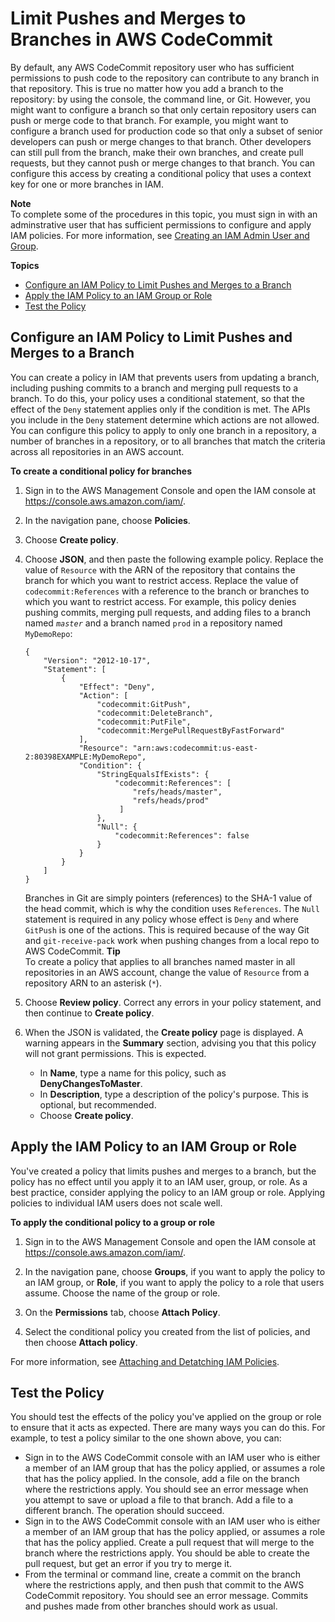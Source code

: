 # Limit Pushes and Merges to Branches in AWS CodeCommit<a name="how-to-conditional-branch"></a>

By default, any AWS CodeCommit repository user who has sufficient permissions to push code to the repository can contribute to any branch in that repository\. This is true no matter how you add a branch to the repository: by using the console, the command line, or Git\. However, you might want to configure a branch so that only certain repository users can push or merge code to that branch\. For example, you might want to configure a branch used for production code so that only a subset of senior developers can push or merge changes to that branch\. Other developers can still pull from the branch, make their own branches, and create pull requests, but they cannot push or merge changes to that branch\. You can configure this access by creating a conditional policy that uses a context key for one or more branches in IAM\. 

**Note**  
To complete some of the procedures in this topic, you must sign in with an adminstrative user that has sufficient permissions to configure and apply IAM policies\. For more information, see [Creating an IAM Admin User and Group](http://docs.aws.amazon.com/IAM/latest/UserGuide/getting-started_create-admin-group.html)\. 

**Topics**
+ [Configure an IAM Policy to Limit Pushes and Merges to a Branch](#how-to-conditional-branch-create-policy)
+ [Apply the IAM Policy to an IAM Group or Role](#how-to-conditional-branch-apply-policy)
+ [Test the Policy](#how-to-conditional-branch-test)

## Configure an IAM Policy to Limit Pushes and Merges to a Branch<a name="how-to-conditional-branch-create-policy"></a>

You can create a policy in IAM that prevents users from updating a branch, including pushing commits to a branch and merging pull requests to a branch\. To do this, your policy uses a conditional statement, so that the effect of the `Deny` statement applies only if the condition is met\. The APIs you include in the `Deny` statement determine which actions are not allowed\. You can configure this policy to apply to only one branch in a repository, a number of branches in a repository, or to all branches that match the criteria across all repositories in an AWS account\. <a name="how-to-conditional-branch-create-policy-procedure"></a>

**To create a conditional policy for branches**

1. Sign in to the AWS Management Console and open the IAM console at [https://console\.aws\.amazon\.com/iam/](https://console.aws.amazon.com/iam/)\.

1. In the navigation pane, choose **Policies**\. 

1. Choose **Create policy**\.

1. Choose **JSON**, and then paste the following example policy\. Replace the value of `Resource` with the ARN of the repository that contains the branch for which you want to restrict access\. Replace the value of `codecommit:References` with a reference to the branch or branches to which you want to restrict access\. For example, this policy denies pushing commits, merging pull requests, and adding files to a branch named *`master`* and a branch named `prod` in a repository named `MyDemoRepo`:

   ```
   {
       "Version": "2012-10-17",
       "Statement": [
           {
               "Effect": "Deny",
               "Action": [
                   "codecommit:GitPush",
                   "codecommit:DeleteBranch",
                   "codecommit:PutFile",
                   "codecommit:MergePullRequestByFastForward"
               ],
               "Resource": "arn:aws:codecommit:us-east-2:80398EXAMPLE:MyDemoRepo",
               "Condition": {
                   "StringEqualsIfExists": {
                       "codecommit:References": [
                           "refs/heads/master", 
                           "refs/heads/prod"
                        ]
                   },
                   "Null": {
                       "codecommit:References": false
                   }
               }
           }
       ]
   }
   ```

   Branches in Git are simply pointers \(references\) to the SHA\-1 value of the head commit, which is why the condition uses `References`\. The `Null` statement is required in any policy whose effect is `Deny` and where `GitPush` is one of the actions\. This is required because of the way Git and `git-receive-pack` work when pushing changes from a local repo to AWS CodeCommit\.
**Tip**  
To create a policy that applies to all branches named master in all repositories in an AWS account, change the value of `Resource` from a repository ARN to an asterisk \(`*`\)\. 

1. Choose **Review policy**\. Correct any errors in your policy statement, and then continue to **Create policy**\.

1. When the JSON is validated, the **Create policy** page is displayed\. A warning appears in the **Summary** section, advising you that this policy will not grant permissions\. This is expected\. 
   + In **Name**, type a name for this policy, such as **DenyChangesToMaster**\.
   + In **Description**, type a description of the policy's purpose\. This is optional, but recommended\.
   + Choose **Create policy**\.

## Apply the IAM Policy to an IAM Group or Role<a name="how-to-conditional-branch-apply-policy"></a>

You've created a policy that limits pushes and merges to a branch, but the policy has no effect until you apply it to an IAM user, group, or role\. As a best practice, consider applying the policy to an IAM group or role\. Applying policies to individual IAM users does not scale well\.<a name="how-to-conditional-branch-apply-policy-procedure"></a>

**To apply the conditional policy to a group or role**

1. Sign in to the AWS Management Console and open the IAM console at [https://console\.aws\.amazon\.com/iam/](https://console.aws.amazon.com/iam/)\.

1. In the navigation pane, choose **Groups**, if you want to apply the policy to an IAM group, or **Role**, if you want to apply the policy to a role that users assume\. Choose the name of the group or role\.

1. On the **Permissions** tab, choose **Attach Policy**\.

1. Select the conditional policy you created from the list of policies, and then choose **Attach policy**\.

For more information, see [Attaching and Detatching IAM Policies](http://docs.aws.amazon.com/IAM/latest/UserGuide/access_policies_manage-attach-detach.html)\.

## Test the Policy<a name="how-to-conditional-branch-test"></a>

You should test the effects of the policy you've applied on the group or role to ensure that it acts as expected\. There are many ways you can do this\. For example, to test a policy similar to the one shown above, you can:
+ Sign in to the AWS CodeCommit console with an IAM user who is either a member of an IAM group that has the policy applied, or assumes a role that has the policy applied\. In the console, add a file on the branch where the restrictions apply\. You should see an error message when you attempt to save or upload a file to that branch\. Add a file to a different branch\. The operation should succeed\.
+ Sign in to the AWS CodeCommit console with an IAM user who is either a member of an IAM group that has the policy applied, or assumes a role that has the policy applied\. Create a pull request that will merge to the branch where the restrictions apply\. You should be able to create the pull request, but get an error if you try to merge it\. 
+ From the terminal or command line, create a commit on the branch where the restrictions apply, and then push that commit to the AWS CodeCommit repository\. You should see an error message\. Commits and pushes made from other branches should work as usual\.